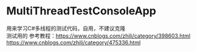 # MultiThreadTestConsoleApp
用来学习C#多线程的测试代码，自用，不建议克隆  
测试用的
参考教程：https://www.cnblogs.com/zhili/category/398603.html  
https://www.cnblogs.com/zhili/category/475336.html
